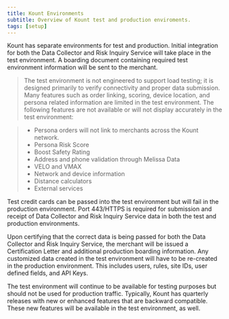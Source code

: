 ```yaml
---
title: Kount Environments
subtitle: Overview of Kount test and production enviroments.
tags: [setup]
---
```


Kount has separate environments for test and production. Initial integration for both the Data Collector
and Risk Inquiry Service will take place in the test environment. A boarding document containing
required test environment information will be sent to the merchant.

> The test environment is not engineered to support load testing; it is designed primarily to verify
connectivity and proper data submission. Many features such as order linking, scoring, device location,
and persona related information are limited in the test environment. The following features are not
available or will not display accurately in the test environment:

> * Persona orders will not link to merchants across the Kount network.
> * Persona Risk Score
> * Boost Safety Rating
> * Address and phone validation through Melissa Data
> * VELO and VMAX
> * Network and device information
> * Distance calculators
> * External services

Test credit cards can be passed into the test environment but will fail in the production environment.
Port 443/HTTPS is required for submission and receipt of Data Collector and Risk Inquiry Service data in
both the test and production environments.

Upon certifying that the correct data is being passed for both the Data Collector and Risk Inquiry Service,
the merchant will be issued a Certification Letter and additional production boarding information. Any
customized data created in the test environment will have to be re-created in the production
environment. This includes users, rules, site IDs, user defined fields, and API Keys.

The test environment will continue to be available for testing purposes but should not be used for
production traffic. Typically, Kount has quarterly releases with new or enhanced features that are
backward compatible. These new features will be available in the test environment, as well.
